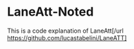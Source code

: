 # LaneAtt-Noted
This is a code explanation of LaneAtt[/url https://github.com/lucastabelini/LaneATT]

